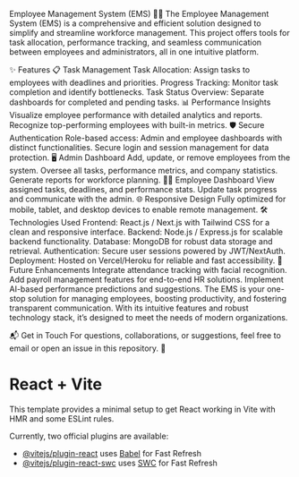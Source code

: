 Employee Management System (EMS) 🏢💼
The Employee Management System (EMS) is a comprehensive and efficient solution designed to simplify and streamline workforce management. This project offers tools for task allocation, performance tracking, and seamless communication between employees and administrators, all in one intuitive platform.

✨ Features
📋 Task Management
Task Allocation: Assign tasks to employees with deadlines and priorities.
Progress Tracking: Monitor task completion and identify bottlenecks.
Task Status Overview: Separate dashboards for completed and pending tasks.
📊 Performance Insights
Visualize employee performance with detailed analytics and reports.
Recognize top-performing employees with built-in metrics.
🛡️ Secure Authentication
Role-based access: Admin and employee dashboards with distinct functionalities.
Secure login and session management for data protection.
🖥️ Admin Dashboard
Add, update, or remove employees from the system.
Oversee all tasks, performance metrics, and company statistics.
Generate reports for workforce planning.
👩‍💻 Employee Dashboard
View assigned tasks, deadlines, and performance stats.
Update task progress and communicate with the admin.
🌐 Responsive Design
Fully optimized for mobile, tablet, and desktop devices to enable remote management.
🛠️ Technologies Used
Frontend: React.js / Next.js with Tailwind CSS for a clean and responsive interface.
Backend: Node.js / Express.js for scalable backend functionality.
Database: MongoDB for robust data storage and retrieval.
Authentication: Secure user sessions powered by JWT/NextAuth.
Deployment: Hosted on Vercel/Heroku for reliable and fast accessibility.
🌟 Future Enhancements
Integrate attendance tracking with facial recognition.
Add payroll management features for end-to-end HR solutions.
Implement AI-based performance predictions and suggestions.
The EMS is your one-stop solution for managing employees, boosting productivity, and fostering transparent communication. With its intuitive features and robust technology stack, it’s designed to meet the needs of modern organizations.

📬 Get in Touch
For questions, collaborations, or suggestions, feel free to email or open an issue in this repository. 🚀
# React + Vite

This template provides a minimal setup to get React working in Vite with HMR and some ESLint rules.

Currently, two official plugins are available:

- [@vitejs/plugin-react](https://github.com/vitejs/vite-plugin-react/blob/main/packages/plugin-react/README.md) uses [Babel](https://babeljs.io/) for Fast Refresh
- [@vitejs/plugin-react-swc](https://github.com/vitejs/vite-plugin-react-swc) uses [SWC](https://swc.rs/) for Fast Refresh
